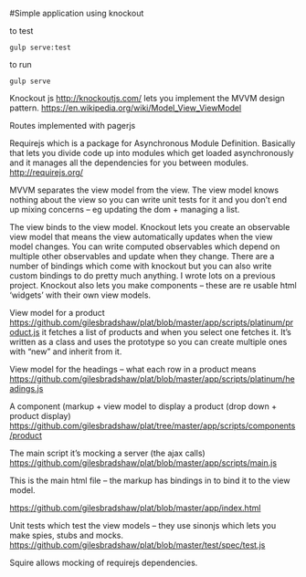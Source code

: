 #Simple application using knockout

to test 
    
    gulp serve:test

to run 

    gulp serve


Knockout js http://knockoutjs.com/ lets you implement the MVVM design pattern.  https://en.wikipedia.org/wiki/Model_View_ViewModel

Routes implemented with pagerjs

Requirejs which is a package for Asynchronous Module Definition.  Basically that lets you divide code up into modules which get loaded asynchronously and it manages all the dependencies for you between modules.  http://requirejs.org/

MVVM separates the view model from the view.  The view model knows nothing about the view so you can write unit tests for it and you don’t end up mixing concerns – eg updating the dom + managing a list.

The view binds to the view model.  Knockout lets you create an observable view model that means the view automatically updates when the view model changes.  You can write computed observables which depend on multiple other observables and update when they change.  There are a number of bindings which come with knockout but you can also write custom bindings to do pretty much anything.  I wrote lots on a previous project.  Knockout also lets you make components – these are re usable html ‘widgets’ with their own view models.

View model for a product https://github.com/gilesbradshaw/plat/blob/master/app/scripts/platinum/product.js it fetches a list of products and when you select one fetches it.  It’s written as a class and uses the prototype so you can create multiple ones with “new” and inherit from it.

View model for the headings –  what each row in a product means https://github.com/gilesbradshaw/plat/blob/master/app/scripts/platinum/headings.js

A component (markup + view model to display a product (drop down + product display) https://github.com/gilesbradshaw/plat/tree/master/app/scripts/components/product

The main script it’s mocking a server (the ajax calls) https://github.com/gilesbradshaw/plat/blob/master/app/scripts/main.js 

This is the main html file – the markup has bindings in  to bind it to the view model.

https://github.com/gilesbradshaw/plat/blob/master/app/index.html


Unit tests which test the view models – they use sinonjs which lets you make spies, stubs and mocks.
https://github.com/gilesbradshaw/plat/blob/master/test/spec/test.js

Squire allows mocking of requirejs dependencies.
